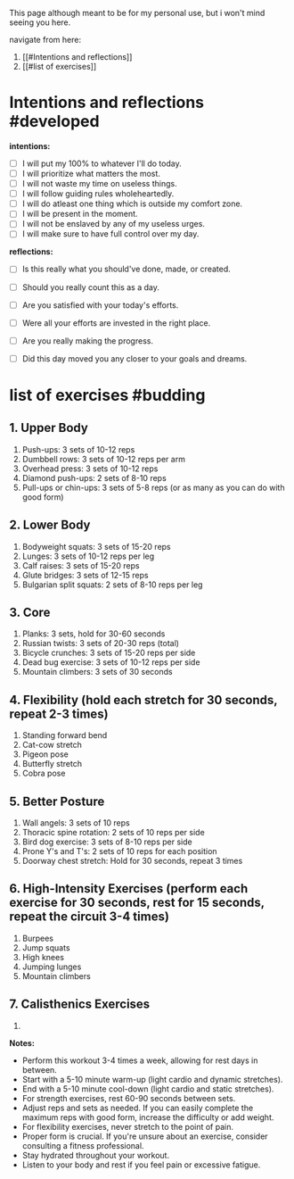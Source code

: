 This page although meant to be for my personal use, but i won't mind seeing you here.

navigate from here:
1. [[#Intentions and reflections]]
2. [[#list of exercises]]



# Intentions and reflections #developed

**intentions:**
- [ ] I will put my 100% to whatever I'll do today.
- [ ] I will prioritize what matters the most.
- [ ] I will not waste my time on useless things.
- [ ] I will follow guiding rules wholeheartedly.
- [ ] I will do atleast one thing which is outside my comfort zone.
- [ ] I will be present in the moment.
- [ ] I will not be enslaved by any of my useless urges.
- [ ] I will make sure to have full control over my day.

**reflections:**
- [ ] Is this really what you should've done, made, or created.
- [ ] Should you really count this as a day.
- [ ] Are you satisfied with your today's efforts.
- [ ] Were all your efforts are invested in the right place.
- [ ] Are you really making the progress.
- [ ] Did this day moved you any closer to your goals and dreams.


# list of exercises #budding

## 1. Upper Body
1. Push-ups: 3 sets of 10-12 reps
2. Dumbbell rows: 3 sets of 10-12 reps per arm
3. Overhead press: 3 sets of 10-12 reps
4. Diamond push-ups: 2 sets of 8-10 reps
5. Pull-ups or chin-ups: 3 sets of 5-8 reps (or as many as you can do with good form)

## 2. Lower Body
1. Bodyweight squats: 3 sets of 15-20 reps
2. Lunges: 3 sets of 10-12 reps per leg
3. Calf raises: 3 sets of 15-20 reps
4. Glute bridges: 3 sets of 12-15 reps
5. Bulgarian split squats: 2 sets of 8-10 reps per leg

## 3. Core
1. Planks: 3 sets, hold for 30-60 seconds
2. Russian twists: 3 sets of 20-30 reps (total)
3. Bicycle crunches: 3 sets of 15-20 reps per side
4. Dead bug exercise: 3 sets of 10-12 reps per side
5. Mountain climbers: 3 sets of 30 seconds

## 4. Flexibility (hold each stretch for 30 seconds, repeat 2-3 times)
1. Standing forward bend
2. Cat-cow stretch
3. Pigeon pose
4. Butterfly stretch
5. Cobra pose

## 5. Better Posture
1. Wall angels: 3 sets of 10 reps
2. Thoracic spine rotation: 2 sets of 10 reps per side
3. Bird dog exercise: 3 sets of 8-10 reps per side
4. Prone Y's and T's: 2 sets of 10 reps for each position
5. Doorway chest stretch: Hold for 30 seconds, repeat 3 times

## 6. High-Intensity Exercises (perform each exercise for 30 seconds, rest for 15 seconds, repeat the circuit 3-4 times)
1. Burpees
2. Jump squats
3. High knees
4. Jumping lunges
5. Mountain climbers

## 7. Calisthenics Exercises

1. 


**Notes:**
- Perform this workout 3-4 times a week, allowing for rest days in between.
- Start with a 5-10 minute warm-up (light cardio and dynamic stretches).
- End with a 5-10 minute cool-down (light cardio and static stretches).
- For strength exercises, rest 60-90 seconds between sets.
- Adjust reps and sets as needed. If you can easily complete the maximum reps with good form, increase the difficulty or add weight.
- For flexibility exercises, never stretch to the point of pain.
- Proper form is crucial. If you're unsure about an exercise, consider consulting a fitness professional.
- Stay hydrated throughout your workout.
- Listen to your body and rest if you feel pain or excessive fatigue.

